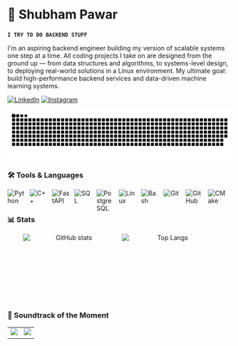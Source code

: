 # 🐹 Shubham Pawar

**`I TRY TO DO BACKEND STUFF `**

I'm an aspiring backend engineer building my version of scalable systems one step at a time. All coding projects I take on are designed from the ground up — from data structures and algorithms, to systems-level design, to deploying real-world solutions in a Linux environment. My ultimate goal: build high-performance backend services and data-driven machine learning systems.

<p align="left">
   <a href="https://www.linkedin.com/in/shubham-pawar-2k04" target="_blank">
      <img alt="LinkedIn" title="Connect on LinkedIn" src="https://img.shields.io/badge/LinkedIn-1A4D8F?style=for-the-badge&logo=linkedin&logoColor=white"/></a>
   <a href="https://www.instagram.com/shubhtistic/" target="_blank">
      <img alt="Instagram" title="Follow on Instagram" src="https://img.shields.io/badge/Instagram-A81968?style=for-the-badge&logo=instagram&logoColor=white"/></a>
</p>
<!-- External Social Links: Uncomment when needed -->

<!--

<p align="left">

  <a href="https://x.com/YOUR_HANDLE" target="_blank">

    <img alt="Twitter / X" title="Follow on Twitter" src="https://custom-icon-badges.demolab.com/badge/Twitter-000000?style=for-the-badge&logo=x&logoColor=white"/></a>

  <a href="https://www.threads.net/@YOUR_HANDLE" target="_blank">

    <img alt="Threads" title="Follow on Threads" src="https://custom-icon-badges.demolab.com/badge/Threads-000000?style=for-the-badge&logo=threads&logoColor=white"/></a>

  <a href="https://www.facebook.com/YOUR_HANDLE" target="_blank">

    <img alt="Facebook" title="Follow on Facebook" src="https://custom-icon-badges.demolab.com/badge/Facebook-1877F2?style=for-the-badge&logo=facebook&logoColor=white"/></a>

  <a href="https://www.youtube.com/c/YOUR_HANDLE" target="_blank">

    <img alt="YouTube" title="Subscribe to my YouTube" src="https://custom-icon-badges.demolab.com/badge/YouTube-FF0000?style=for-the-badge&logo=youtube&logoColor=white"/></a>

  <a href="https://medium.com/@YOUR_HANDLE" target="_blank">

    <img alt="Medium" title="Follow on Medium" src="https://custom-icon-badges.demolab.com/badge/Medium-00AB6C?style=for-the-badge&logo=medium&logoColor=white"/></a>

  <a href="https://dev.to/YOUR_HANDLE" target="_blank">

    <img alt="Dev.to" title="Follow on Dev.to" src="https://custom-icon-badges.demolab.com/badge/Dev.to-0A0A0A?style=for-the-badge&logo=dev.to&logoColor=white"/></a>

</p>

-->
<div align="center">
  <img src="https://raw.githubusercontent.com/Shubhtistic/Shubhtistic/main/output/github-snake-dark.svg" />
</div>



### 🛠️ Tools & Languages


<img align="left" alt="Python" width="40px" style="padding-right:10px;" src="https://cdn.jsdelivr.net/gh/devicons/devicon/icons/python/python-original.svg"/>

<img align="left" alt="C++" width="40px" style="padding-right:10px;" src="https://cdn.jsdelivr.net/gh/devicons/devicon/icons/cplusplus/cplusplus-original.svg"/>


<img align="left" alt="FastAPI" width="40px" style="padding-right:10px;" src="https://cdn.jsdelivr.net/gh/devicons/devicon/icons/fastapi/fastapi-original.svg"/>

<img align="left" alt="SQL" width="40px" style="padding-right:10px;" src="https://cdn.jsdelivr.net/gh/devicons/devicon/icons/mysql/mysql-original.svg"/>

<img align="left" alt="PostgreSQL" width="40px" style="padding-right:10px;" src="https://cdn.jsdelivr.net/gh/devicons/devicon/icons/postgresql/postgresql-original.svg"/>


<img align="left" alt="Linux" width="40px" style="padding-right:10px;" src="https://cdn.jsdelivr.net/gh/devicons/devicon/icons/linux/linux-original.svg"/>


<img align="left" alt="Bash" width="40px" style="padding-right:10px;" src="https://api.iconify.design/skill-icons/bash-dark.svg"/>

<img align="left" alt="Git" width="40px" style="padding-right:10px;" src="https://cdn.jsdelivr.net/gh/devicons/devicon/icons/git/git-original.svg"/>


<!-- github and bash -->

<img align="left" alt="GitHub" width="40px" style="padding-right:10px;" src="https://api.iconify.design/skill-icons/github-dark.svg"/>



<!-- CMkae -->
<img align="left" alt="CMake" width="40px" style="padding-right:10px;" src="https://api.iconify.design/skill-icons/cmake-dark.svg"/>

<br />

<br  />

<!-- end of tools & languages -->
<div style="clear: both; width: 100%;">

### 📊 Stats
<div align="center" style="display: flex; justify-content: center; gap: 10px; flex-wrap: wrap; max-width: 100%;">
  <img src="https://github-readme-stats.vercel.app/api?username=Shubhtistic&show_icons=true&theme=noctis_minimus" 
       alt="GitHub stats" style="height:150px; flex: 1 1 220px; max-width:42%;"/>
  <img src="https://github-readme-stats.vercel.app/api/top-langs/?username=Shubhtistic&layout=compact&theme=noctis_minimus" 
       alt="Top Langs" style="height:150px; flex: 1 1 220px; max-width:42%;"/>
</div>





### 🎵 Soundtrack of the Moment

<div align="center">
  <table>
    <tr>
      <td>
        <a href="https://open.spotify.com/user/31urtnhjhdtd5g5faxzwestvqylm">
          <img src="https://novatorem.visualbean.vercel.app/api/spotify" />
        </a>
      </td>
      <td>
        <img src="https://github.com/Shubhtistic/Shubhtistic/raw/main/output/cat.gif" width="150" />
      </td>
    </tr>
  </table>
</div>









<!-- ![GitHub Streak](https://streak-stats.demolab.com?user=shubh4m-2k04&theme=gruvbox&border_radius=4.5) -->
